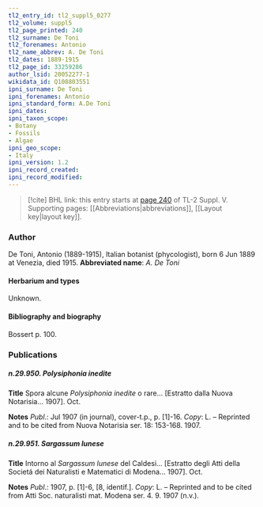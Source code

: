 ```yaml
---
tl2_entry_id: tl2_suppl5_0277
tl2_volume: suppl5
tl2_page_printed: 240
tl2_surname: De Toni
tl2_forenames: Antonio
tl2_name_abbrev: A. De Toni
tl2_dates: 1889-1915
tl2_page_id: 33259286
author_lsid: 20052277-1
wikidata_id: Q108803551
ipni_surname: De Toni
ipni_forenames: Antonio
ipni_standard_form: A.De Toni
ipni_dates: 
ipni_taxon_scope: 
- Botany
- Fossils
- Algae
ipni_geo_scope: 
- Italy
ipni_version: 1.2
ipni_record_created: 
ipni_record_modified:
---
```



> [!cite] BHL link: this entry starts at [page 240](https://www.biodiversitylibrary.org/page/33259286) of TL-2 Suppl. V.
> Supporting pages: [[Abbreviations|abbreviations]], [[Layout key|layout key]].

### Author

De Toni, Antonio (1889-1915), Italian botanist (phycologist), born 6 Jun 1889 at Venezia, died 1915. 
**Abbreviated name**: *A. De Toni*

#### Herbarium and types

Unknown.

#### Bibliography and biography

Bossert p. 100.

### Publications

##### n.29.950. Polysiphonia inedite

**Title**
Spora alcune *Polysiphonia inedite* o rare... \[Estratto dalla Nuova Notarisia... 1907\]. Oct.

**Notes**
*Publ*.: Jul 1907 (in journal), cover-t.p., p. \[1\]-16. *Copy*: L. – Reprinted and to be cited from Nuova Notarisia ser. 18: 153-168. 1907.

##### n.29.951. Sargassum lunese

**Title**
Intorno al *Sargassum lunese* del Caldesi... \[Estratto degli Atti della Societá dei Naturalisti e Matematici di Modena... 1907\]. Oct.

**Notes**
*Publ*.: 1907, p. \[1\]-6, \[8, identif.\]. *Copy*: L. – Reprinted and to be cited from Atti Soc. naturalisti mat. Modena ser. 4. 9. 1907 (n.v.).

